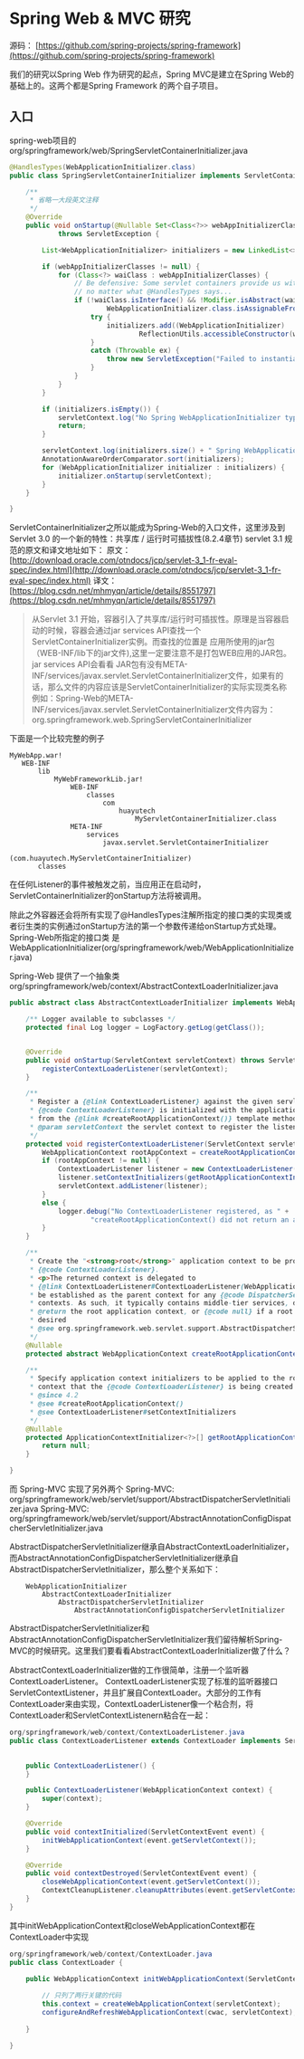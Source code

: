 # Spring Web & MVC 研究

源码：
[https://github.com/spring-projects/spring-framework](https://github.com/spring-projects/spring-framework)

我们的研究以Spring Web 作为研究的起点，Spring MVC是建立在Spring Web的基础上的。这两个都是Spring Framework 的两个自子项目。

## 入口
spring-web项目的 org/springframework/web/SpringServletContainerInitializer.java
```java
@HandlesTypes(WebApplicationInitializer.class)
public class SpringServletContainerInitializer implements ServletContainerInitializer {

	/**
	 * 省略一大段英文注释
	 */
	@Override
	public void onStartup(@Nullable Set<Class<?>> webAppInitializerClasses, ServletContext servletContext)
			throws ServletException {

		List<WebApplicationInitializer> initializers = new LinkedList<>();

		if (webAppInitializerClasses != null) {
			for (Class<?> waiClass : webAppInitializerClasses) {
				// Be defensive: Some servlet containers provide us with invalid classes,
				// no matter what @HandlesTypes says...
				if (!waiClass.isInterface() && !Modifier.isAbstract(waiClass.getModifiers()) &&
						WebApplicationInitializer.class.isAssignableFrom(waiClass)) {
					try {
						initializers.add((WebApplicationInitializer)
								ReflectionUtils.accessibleConstructor(waiClass).newInstance());
					}
					catch (Throwable ex) {
						throw new ServletException("Failed to instantiate WebApplicationInitializer class", ex);
					}
				}
			}
		}

		if (initializers.isEmpty()) {
			servletContext.log("No Spring WebApplicationInitializer types detected on classpath");
			return;
		}

		servletContext.log(initializers.size() + " Spring WebApplicationInitializers detected on classpath");
		AnnotationAwareOrderComparator.sort(initializers);
		for (WebApplicationInitializer initializer : initializers) {
			initializer.onStartup(servletContext);
		}
	}

}
```

ServletContainerInitializer之所以能成为Spring-Web的入口文件，这里涉及到Servlet 3.0 的一个新的特性：共享库 / 运行时可插拔性(8.2.4章节)
servlet 3.1 规范的原文和译文地址如下：
原文：[http://download.oracle.com/otndocs/jcp/servlet-3_1-fr-eval-spec/index.html](http://download.oracle.com/otndocs/jcp/servlet-3_1-fr-eval-spec/index.html)
译文：[https://blog.csdn.net/mhmyqn/article/details/8551797](https://blog.csdn.net/mhmyqn/article/details/8551797)

> 从Servlet 3.1 开始，容器引入了共享库/运行时可插拔性。原理是当容器启动的时候，容器会通过jar services API查找一个ServletContainerInitializer实例。而查找的位置是
> 应用所使用的jar包（WEB-INF/lib下的jar文件),这里一定要注意不是打包WEB应用的JAR包。jar services API会看看
> JAR包有没有META-INF/services/javax.servlet.ServletContainerInitializer文件，如果有的话，那么文件的内容应该是ServletContainerInitializer的实际实现类名称
> 例如：Spring-Web的META-INF/services/javax.servlet.ServletContainerInitializer文件内容为：
> org.springframework.web.SpringServletContainerInitializer

下面是一个比较完整的例子
```
MyWebApp.war!
   WEB-INF
       lib
           MyWebFrameworkLib.jar!
               WEB-INF
                   classes
                       com
                           huayutech
                               MyServletContainerInitializer.class
               META-INF
                   services
                       javax.servlet.ServletContainerInitializer
                           (com.huayutech.MyServletContainerInitializer)
       classes
```

在任何Listener的事件被触发之前，当应用正在启动时，ServletContainerInitializer的onStartup方法将被调用。

除此之外容器还会将所有实现了@HandlesTypes注解所指定的接口类的实现类或者衍生类的实例通过onStartup方法的第一个参数传递给onStartup方式处理。Spring-Web所指定的接口类
是WebApplicationInitializer(org/springframework/web/WebApplicationInitializer.java)

Spring-Web 提供了一个抽象类
org/springframework/web/context/AbstractContextLoaderInitializer.java
```java
public abstract class AbstractContextLoaderInitializer implements WebApplicationInitializer {

	/** Logger available to subclasses */
	protected final Log logger = LogFactory.getLog(getClass());


	@Override
	public void onStartup(ServletContext servletContext) throws ServletException {
		registerContextLoaderListener(servletContext);
	}

	/**
	 * Register a {@link ContextLoaderListener} against the given servlet context. The
	 * {@code ContextLoaderListener} is initialized with the application context returned
	 * from the {@link #createRootApplicationContext()} template method.
	 * @param servletContext the servlet context to register the listener against
	 */
	protected void registerContextLoaderListener(ServletContext servletContext) {
		WebApplicationContext rootAppContext = createRootApplicationContext();
		if (rootAppContext != null) {
			ContextLoaderListener listener = new ContextLoaderListener(rootAppContext);
			listener.setContextInitializers(getRootApplicationContextInitializers());
			servletContext.addListener(listener);
		}
		else {
			logger.debug("No ContextLoaderListener registered, as " +
					"createRootApplicationContext() did not return an application context");
		}
	}

	/**
	 * Create the "<strong>root</strong>" application context to be provided to the
	 * {@code ContextLoaderListener}.
	 * <p>The returned context is delegated to
	 * {@link ContextLoaderListener#ContextLoaderListener(WebApplicationContext)} and will
	 * be established as the parent context for any {@code DispatcherServlet} application
	 * contexts. As such, it typically contains middle-tier services, data sources, etc.
	 * @return the root application context, or {@code null} if a root context is not
	 * desired
	 * @see org.springframework.web.servlet.support.AbstractDispatcherServletInitializer
	 */
	@Nullable
	protected abstract WebApplicationContext createRootApplicationContext();

	/**
	 * Specify application context initializers to be applied to the root application
	 * context that the {@code ContextLoaderListener} is being created with.
	 * @since 4.2
	 * @see #createRootApplicationContext()
	 * @see ContextLoaderListener#setContextInitializers
	 */
	@Nullable
	protected ApplicationContextInitializer<?>[] getRootApplicationContextInitializers() {
		return null;
	}

}
```

而 Spring-MVC 实现了另外两个
Spring-MVC: org/springframework/web/servlet/support/AbstractDispatcherServletInitializer.java
Spring-MVC: org/springframework/web/servlet/support/AbstractAnnotationConfigDispatcherServletInitializer.java

AbstractDispatcherServletInitializer继承自AbstractContextLoaderInitializer，而AbstractAnnotationConfigDispatcherServletInitializer继承自AbstractDispatcherServletInitializer，那么整个关系如下：
```
    WebApplicationInitializer
        AbstractContextLoaderInitializer
            AbstractDispatcherServletInitializer
                AbstractAnnotationConfigDispatcherServletInitializer
```

AbstractDispatcherServletInitializer和AbstractAnnotationConfigDispatcherServletInitializer我们留待解析Spring-MVC的时候研究。这里我们要看看AbstractContextLoaderInitializer做了什么？

AbstractContextLoaderInitializer做的工作很简单，注册一个监听器ContextLoaderListener。
ContextLoaderListener实现了标准的监听器接口ServletContextListener，并且扩展自ContextLoader。大部分的工作有ContextLoader来由实现，ContextLoaderListener像一个粘合剂，将ContextLoader和ServletContextListenern粘合在一起：
```java
org/springframework/web/context/ContextLoaderListener.java
public class ContextLoaderListener extends ContextLoader implements ServletContextListener {

	
	public ContextLoaderListener() {
	}

	public ContextLoaderListener(WebApplicationContext context) {
		super(context);
	}

	@Override
	public void contextInitialized(ServletContextEvent event) {
		initWebApplicationContext(event.getServletContext());
	}

	@Override
	public void contextDestroyed(ServletContextEvent event) {
		closeWebApplicationContext(event.getServletContext());
		ContextCleanupListener.cleanupAttributes(event.getServletContext());
	}
}
```
其中initWebApplicationContext和closeWebApplicationContext都在ContextLoader中实现
```java
org/springframework/web/context/ContextLoader.java
public class ContextLoader {

    public WebApplicationContext initWebApplicationContext(ServletContext servletContext) {
    
        // 只列了两行关键的代码
        this.context = createWebApplicationContext(servletContext);
        configureAndRefreshWebApplicationContext(cwac, servletContext);
    
    }

}
```





